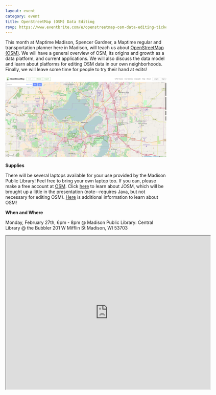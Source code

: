 ```yaml
---
layout: event
category: event
title: OpenStreetMap (OSM) Data Editing
rsvp: https://www.eventbrite.com/e/openstreetmap-osm-data-editing-tickets-32240036818
---
```


This month at Maptime Madison, Spencer Gardner, a Maptime regular and transportation planner here in Madison, will teach us about [OpenStreetMap (OSM)](https://twitter.com/openstreetmap?ref_src=twsrc%5Egoogle%7Ctwcamp%5Eserp%7Ctwgr%5Eauthor). We will have a general overview of OSM, its origins and growth as a data platform, and current applications. We will also discuss the data model and learn about platforms for editing OSM data in our own neighborhoods. Finally, we will leave some time for people to try their hand at edits!


<img src="./img/osm.png">

**Supplies**

There will be several laptops available for your use provided by the Madison Public Library! Feel free to bring your own laptop too. If you can, please make a free account at [OSM](https://www.openstreetmap.org/user/new). Click [here](https://josm.openstreetmap.de/) to learn about JOSM, which will be brought up a little in the presentation (note--requires Java, but not necessary for editing OSM). [Here](http://learnosm.org/en/) is additional information to learn about OSM!

<!-- **Pizza!!!**

There will be free pizza donated by [Carto](https://carto.com/)! Please RSVP so we know how much pizza to get! -->

**When and Where**

Monday, February 27th, 6pm - 8pm @ Madison Public Library: Central Library @ the Bubbler
201 W Mifflin St Madison, WI 53703

<iframe src="https://www.google.com/maps/d/embed?mid=zG58qKgtMl1U.k2k7JGCKTZUE" width="640" height="480"></iframe>
